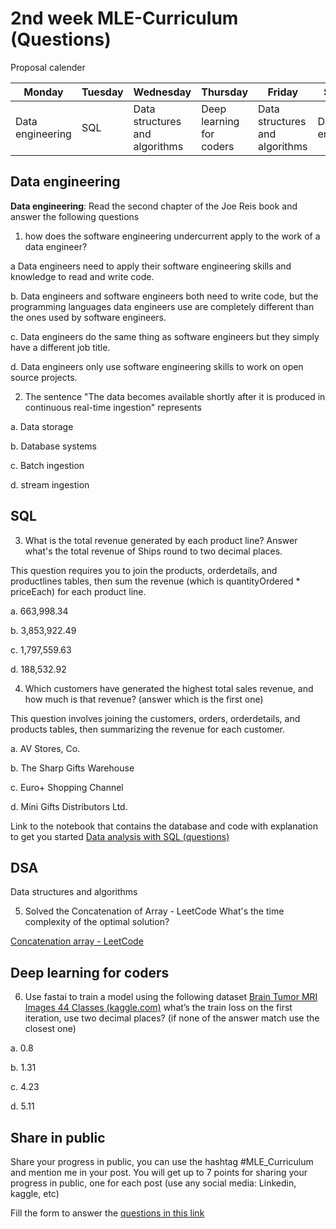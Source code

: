 # 2nd week MLE-Curriculum (Questions)

Proposal calender

| Monday | Tuesday | Wednesday | Thursday | Friday | Saturday |
| --- | --- | --- | --- | --- | --- |
| Data engineering | SQL | Data structures and algorithms | Deep learning for coders | Data structures and algorithms | Data engineering |

## Data engineering

**Data engineering**: Read the second chapter of the Joe Reis book and answer the following questions

1. how does the software engineering undercurrent apply to the work of a data engineer?

a Data engineers need to apply their software engineering skills and knowledge to read and write code.

b. Data engineers and software engineers both need to write code, but the programming languages data engineers use are completely different than the ones used by software engineers.

c. Data engineers do the same thing as software engineers but they simply have a different job title.

d. Data engineers only use software engineering skills to work on open source projects.

2. The sentence "The data becomes available shortly after it is produced in continuous real-time ingestion" represents   

a. Data storage

b. Database systems

c. Batch ingestion

d. stream ingestion

## SQL

3. What is the total revenue generated by each product line? Answer what's the total revenue of Ships round to two decimal places.

This question requires you to join the products, orderdetails, and productlines tables, then sum the revenue (which is quantityOrdered * priceEach) for each product line.

a. 663,998.34

b. 3,853,922.49

c. 1,797,559.63

d. 188,532.92


4. Which customers have generated the highest total sales revenue, and how much is that revenue? (answer which is the first one)

This question involves joining the customers, orders, orderdetails, and products tables, then summarizing the revenue for each customer.

a. AV Stores, Co.

b. The Sharp Gifts Warehouse

c. Euro+ Shopping Channel

d. Mini Gifts Distributors Ltd.

Link to the notebook that contains the database and code with explanation to get you started
[Data analysis with SQL (questions)](https://www.kaggle.com/code/pastorsoto/data-analysis-with-sql-week-2/notebook)

## DSA

Data structures and algorithms

5. Solved the Concatenation of Array - LeetCode What's the time complexity of the optimal solution?

[Concatenation array - LeetCode](https://leetcode.com/problems/concatenation-of-array/description/)


## Deep learning for coders

6. Use fastai to train a model using the following dataset [Brain Tumor MRI Images 44 Classes (kaggle.com)](https://www.kaggle.com/datasets/fernando2rad/brain-tumor-mri-images-44c) what’s the train loss on the first iteration, use two decimal places? (if none of the answer match use the closest one)

a. 0.8

b. 1.31

c. 4.23

d. 5.11

## Share in public

Share your progress in public, you can use the hashtag #MLE_Curriculum and mention me in your post. You will get up to 7 points for sharing your progress in public, one for each post (use any social media: Linkedin, kaggle, etc)

Fill the form to answer the [questions in this link](https://docs.google.com/forms/d/e/1FAIpQLSfaAT9OOM9xO-K8bqU2_fFpiN1bs-4T2Ic3ZBw5FKwur4HWbA/viewform)